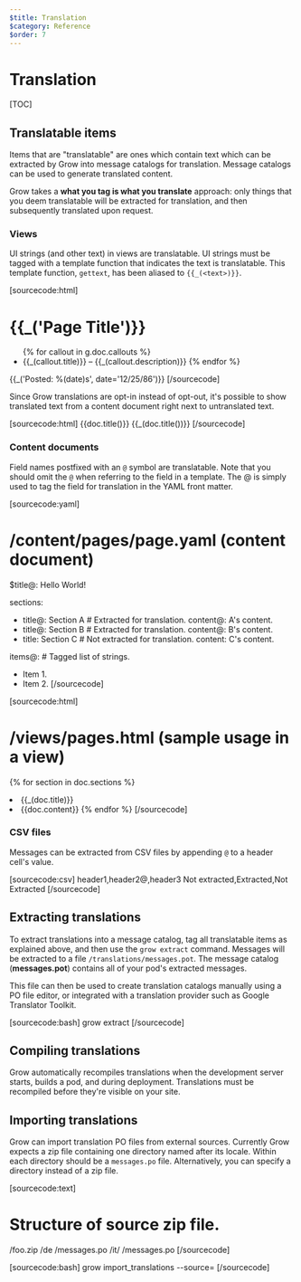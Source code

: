 ```yaml
---
$title: Translation
$category: Reference
$order: 7
---
```

# Translation

[TOC]

## Translatable items

Items that are "translatable" are ones which contain text which can be extracted by Grow into message catalogs for translation. Message catalogs can be used to generate translated content.

Grow takes a __what you tag is what you translate__ approach: only things that you deem translatable will be extracted for translation, and then subsequently translated upon request.

### Views

UI strings (and other text) in views are translatable. UI strings must be tagged with a template function that indicates the text is translatable. This template function, `gettext`, has been aliased to `{{_(<text>)}}`.

[sourcecode:html]
<!-- /views/pages.html -->

<!DOCTYPE html>
<meta charset="utf-8">
<title>{{_('Hello World!')}}</title>
<h1>{{_('Page Title')}}</h1>

<ul>
  {% for callout in g.doc.callouts %}
    <li>{{_(callout.title)}} – {{_(callout.description)}}
  {% endfor %}
</ul>

<!-- Using Python-format placeholders. -->
<p>{{_('Posted: %(date)s', date='12/25/86')}}
[/sourcecode]

Since Grow translations are opt-in instead of opt-out, it's possible to show translated text from a content document right next to untranslated text.

[sourcecode:html]
{{doc.title()}}      <!-- Untranslated -->
{{_(doc.title())}}   <!-- Translated -->
[/sourcecode]

### Content documents

Field names postfixed with an `@` symbol are translatable. Note that you should omit the `@` when referring to the field in a template. The @ is simply used to tag the field for translation in the YAML front matter.

[sourcecode:yaml]
# /content/pages/page.yaml (content document)

$title@: Hello World!

sections:
- title@: Section A        # Extracted for translation.
  content@: A's content.
- title@: Section B        # Extracted for translation.
  content@: B's content.
- title: Section C         # Not extracted for translation.
  content: C's content.

items@:                    # Tagged list of strings.
- Item 1.
- Item 2.
[/sourcecode]

[sourcecode:html]
# /views/pages.html (sample usage in a view)

{% for section in doc.sections %}
  <li>{{_(doc.title)}}     <!-- Translated. -->
  <li>{{doc.content}}      <!-- Not translated. -->
{% endfor %}
[/sourcecode]

### CSV files

Messages can be extracted from CSV files by appending `@` to a header cell's value.

[sourcecode:csv]
header1,header2@,header3
Not extracted,Extracted,Not Extracted
[/sourcecode]

## Extracting translations

To extract translations into a message catalog, tag all translatable items as explained above, and then use the `grow extract` command. Messages will be extracted to a file `/translations/messages.pot`. The message catalog (__messages.pot__) contains all of your pod's extracted messages.

This file can then be used to create translation catalogs manually using a PO file editor, or integrated with a translation provider such as Google Translator Toolkit.

[sourcecode:bash]
grow extract
[/sourcecode]

## Compiling translations

Grow automatically recompiles translations when the development server starts, builds a pod, and during deployment. Translations must be recompiled before they're visible on your site.

## Importing translations

Grow can import translation PO files from external sources. Currently Grow expects a zip file containing one directory named after its locale. Within each directory should be a `messages.po` file. Alternatively, you can specify a directory instead of a zip file.

[sourcecode:text]
# Structure of source zip file.

/foo.zip
  /de
    /messages.po
  /it/
    /messages.po
[/sourcecode]

[sourcecode:bash]
grow import_translations --source=<path to zip file or directory of locales>
[/sourcecode]
